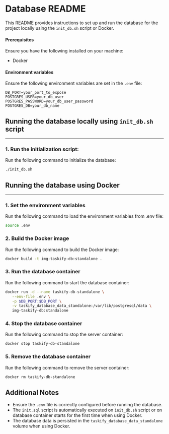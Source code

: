 # Database README

This README provides instructions to set up and run the database for the project locally using the `init_db.sh` script or Docker.

#### Prerequisites

Ensure you have the following installed on your machine:
- Docker

#### Environment variables

Ensure the following environment variables are set in the `.env` file:

```dotenv
DB_PORT=your_port_to_expose
POSTGRES_USER=your_db_user
POSTGRES_PASSWORD=your_db_user_password
POSTGRES_DB=your_db_name
```

## Running the database locally using `init_db.sh` script
___

### 1. Run the initialization script:

Run the following command to initialize the database:
```sh
./init_db.sh
```

## Running the database using Docker
___

### 1. Set the environment variables

Run the following command to load the environment variables from .env file:
```sh
source .env
```

### 2.  Build the Docker image

Run the following command to build the Docker image:
```sh
docker build -t img-taskify-db:standalone .
```

### 3. Run the database container

Run the following command to start the database container:
```sh
docker run -d --name taskify-db-standalone \
   --env-file .env \
   -p $DB_PORT:$DB_PORT \
   -v taskify_database_data_standalone:/var/lib/postgresql/data \
   img-taskify-db:standalone
```

### 4. Stop the database container

Run the following command to stop the server container:
```sh
docker stop taskify-db-standalone
```

### 5. Remove the database container

Run the following command to remove the server container:
```sh
docker rm taskify-db-standalone
```

## Additional Notes

- Ensure the `.env` file is correctly configured before running the database.
- The `init.sql` script is automatically executed on `init_db.sh` script or on database container starts for the first time when using Docker.
- The database data is persisted in the `taskify_database_data_standalone` volume when using Docker.

